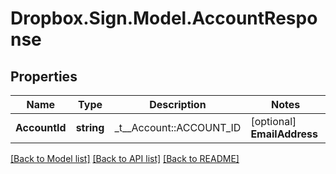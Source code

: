 # Dropbox.Sign.Model.AccountResponse

## Properties

Name | Type | Description | Notes
------------ | ------------- | ------------- | -------------
**AccountId** | **string** |  _t__Account::ACCOUNT_ID  | [optional] **EmailAddress** | **string** |  _t__Account::EMAIL_ADDRESS  | [optional] **IsLocked** | **bool** |  _t__Account::IS_LOCKED  | [optional] **IsPaidHs** | **bool** |  _t__Account::IS_PAID_HS  | [optional] **IsPaidHf** | **bool** |  _t__Account::IS_PAID_HF  | [optional] **Quotas** | [**AccountResponseQuotas**](AccountResponseQuotas.md) |    | [optional] **CallbackUrl** | **string** |  _t__Account::CALLBACK_URL  | [optional] **RoleCode** | **string** |  _t__Account::ROLE_CODE  | [optional] **TeamId** | **string** |  _t__Account::TEAM_ID  | [optional] **Locale** | **string** |  _t__Account::LOCALE  | [optional] **Usage** | [**AccountResponseUsage**](AccountResponseUsage.md) |    | [optional] 

[[Back to Model list]](../README.md#documentation-for-models) [[Back to API list]](../README.md#documentation-for-api-endpoints) [[Back to README]](../README.md)

